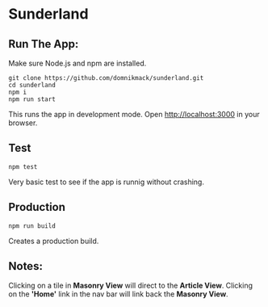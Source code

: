 # Sunderland

## Run The App:

Make sure Node.js and npm are installed.

```
git clone https://github.com/domnikmack/sunderland.git
cd sunderland
npm i
npm run start
```

This runs the app in development mode. Open [http://localhost:3000](http://localhost:3000) in your browser.

## Test
```
npm test
```
Very basic test to see if the app is runnig without crashing.

## Production
```
npm run build
```
Creates a production build.

## Notes:
Clicking on a tile in **Masonry View** will direct to the **Article View**. Clicking on the **'Home'** link in the
nav bar will link back the **Masonry View**.

